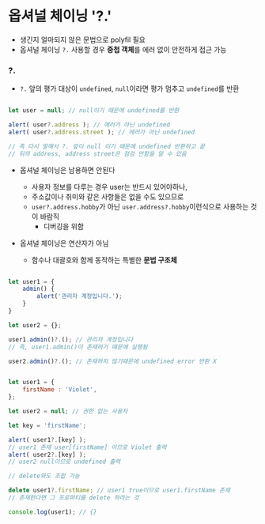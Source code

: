 # 옵셔널 체이닝 '?.'
- 생긴지 얼마되지 않은 문법으로 polyfil 필요
- 옵셔널 체이닝 `?.` 사용할 경우 **중첩 객체**를 에러 없이 안전하게 접근 가능

### ?.

- `?.` 앞의 평가 대상이 `undefined`, `null`이라면 평가 멈추고 `undefined`를 반환
```javascript

let user = null; // null이기 때문에 undefined를 반환

alert( user?.address ); // 에러가 아닌 undefined
alert( user?.address.street ); // 에러가 아닌 undefined

// 즉 다시 말해서 ?. 앞이 null 이기 때문에 undefined 반환하고 끝
// 뒤의 address, address street은 점검 안함을 알 수 있음

```

- 옵셔널 체이닝은 남용하면 안된다
	- 사용자 정보를 다루는 경우 user는 반드시 있어야하나,
	- 주소값이나 취미와 같은 사항들은 없을 수도 있으므로
	- `user?.address.hobby`가 아닌 `user.address?.hobby`이런식으로 사용하는 것이 바람직
		- 디버깅을 위함

- 옵셔널 체이닝은 연산자가 아님
	- 함수나 대괄호와 함께 동작하는 특별한 **문법 구조체**
```javascript

let user1 = {
	admin() {
		alert('관리자 계정입니다.');
	}
}

let user2 = {};

user1.admin()?.(); // 관리자 계정입니다
// 즉, user1.admin()이 존재하기 때문에 실행됨

user2.admin()?.(); // 존재하지 않기때문에 undefined error 반환 X
```

```javascript

let user1 = {
	firstName : 'Violet',
};

let user2 = null; // 권한 없는 사용자

let key = 'firstName';

alert( user1?.[key] ); 
// user1 존재 user[firstName] 이므로 Violet 출력
alert( user2?.[key] ); 
// user2 null이므로 undefined 출력

// delete와도 조합 가능

delete user1?.firstName; // user1 true이므로 user1.firstName 존재
// 존재한다면 그 프로퍼티를 delete 하라는 것

console.log(user1); // {}
```
<br>
